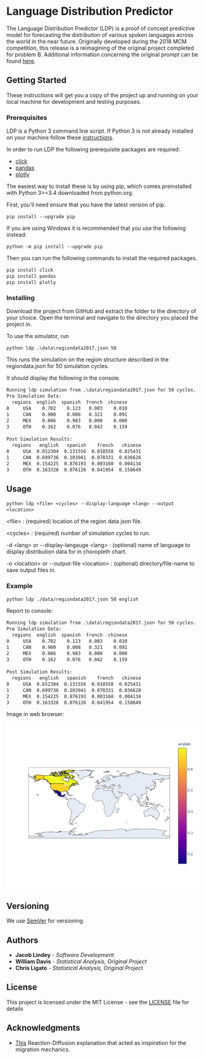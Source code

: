 # Language Distribution Predictor

The Language Distribution Predictor (LDP) is a proof of concept predictive model for forecasting the distribution of various spoken languages across the world in the near future.
Originally developed during the 2018 MCM competition, this release is a reimagining of the original project completed for problem B. Additional information concerning the original prompt can be found [here](https://www.comap.com/undergraduate/contests/mcm/contests/2018/problems/).

## Getting Started

These instructions will get you a copy of the project up and running on your local machine for development and testing purposes.

### Prerequisites

LDP is a Python 3 command line script. If Python 3 is not already installed on your machine follow these [instructions](https://wiki.python.org/moin/BeginnersGuide/Download).

In order to run LDP the following prerequisite packages are required:
- [click](https://click.palletsprojects.com/en/7.x/)
- [pandas](https://pandas.pydata.org/)
- [plotly](https://plot.ly/python/)

The easiest way to install these is by using pip, which comes preinstalled with Python 3>=3.4 downloaded from python.org.

First, you'll need ensure that you have the latest version of pip.
```
pip install --upgrade pip
```
If you are using Windows it is recommended that you use the following instead:
```
python -m pip install --upgrade pip
```
Then you can run the following commands to install the required packages.
```
pip install click
pip install pandas
pip install plotly
```

### Installing

Download the project from GitHub and extract the folder to the directory of your choice.
Open the terminal and navigate to the directory you placed the project in.

To use the simulator, run

```
python ldp .\data\regiondata2017.json 50
```
This runs the simulation on the region structure described in the regiondata.json for 50 simulation cycles.

It should display the following in the console.
```
Running ldp simulation from .\data\regiondata2017.json for 50 cycles.
Pre Simulation Data:
  regions  english  spanish  french  chinese
0     USA    0.702    0.123   0.003    0.010
1     CAN    0.900    0.008   0.321    0.091
2     MEX    0.086    0.983   0.000    0.000
3     OTH    0.162    0.076   0.042    0.159

Post Simulation Results:
  regions   english   spanish    french   chinese
0     USA  0.652304  0.131556  0.018558  0.025431
1     CAN  0.699736  0.103941  0.070331  0.036628
2     MEX  0.154225  0.876193  0.003160  0.004134
3     OTH  0.163328  0.076126  0.041954  0.158649
```

## Usage

```
python ldp <file> <cycles> --display-language <lang> --output <location>
```

\<file>
: (required) location of the region data json file.

\<cycles>
: (required) number of simulation cycles to run.

-d \<lang> or --display-langauge \<lang>
: (optional) name of language to display distribution data for in choropleth chart.

-o \<location> or --output-file \<location>
: (optional) directory/file-name to save output files in.

### Example
```
python ldp ./data/regiondata2017.json 50 english
```
Report to console:
```
Running ldp simulation from .\data\regiondata2017.json for 50 cycles.
Pre Simulation Data:
  regions  english  spanish  french  chinese
0     USA    0.702    0.123   0.003    0.010
1     CAN    0.900    0.008   0.321    0.091
2     MEX    0.086    0.983   0.000    0.000
3     OTH    0.162    0.076   0.042    0.159

Post Simulation Results:
  regions   english   spanish    french   chinese
0     USA  0.652304  0.131556  0.018558  0.025431
1     CAN  0.699736  0.103941  0.070331  0.036628
2     MEX  0.154225  0.876193  0.003160  0.004134
3     OTH  0.163328  0.076126  0.041954  0.158649
```
Image in web browser:

![](/assets/englishplot.png)

## Versioning

We use [SemVer](http://semver.org/) for versioning.

## Authors

* **Jacob Lindey** - *Software Development*
* **William Davis** - *Statistical Analysis, Original Project*
* **Chris Ligato** - *Statistical Analysis, Original Project*

## License

This project is licensed under the MIT License - see the [LICENSE](LICENSE) file for details

## Acknowledgments

* [This](https://www.karlsims.com/rd.html) Reaction-Diffusion explanation that acted as inspiration for the migration mechanics.
